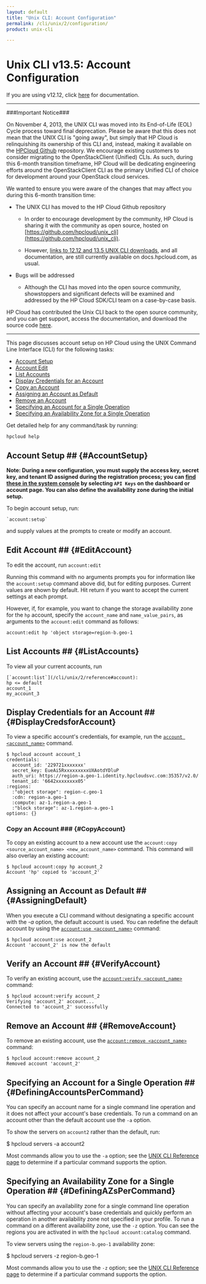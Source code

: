 ```yaml
---
layout: default
title: "Unix CLI: Account Configuration"
permalink: /cli/unix/2/configuration/
product: unix-cli

---
```

# Unix CLI v13.5: Account Configuration

If you are using v12.12, click [here](https://docs.hpcloud.com/cli/unix/configuration) for documentation.
___________________

###Important Notice###

On November 4, 2013, the UNIX CLI was moved into its End-of-Life (EOL) Cycle process toward final deprecation. Please be aware that this does not mean that the UNIX CLI is "going away", but simply that HP Cloud is relinquishing its ownership of this CLI and, instead, making it available on the [HPCloud Github](https://github.com/hpcloud/unix_cli) repository. We encourage existing customers to consider migrating to the OpenStackClient (Unified) CLIs. As such, during this 6-month transition timeframe, HP Cloud will be dedicating engineering efforts around the OpenStackClient CLI as the primary Unified CLI of choice for development around your OpenStack cloud services.

We wanted to ensure you were aware of the changes that may affect you during this 6-month transition time:

+ The UNIX CLI has moved to the HP Cloud Github repository

  + In order to encourage development by the community, HP Cloud is sharing it with the community as open source, hosted on [https://github.com/hpcloud/unix_cli](https://github.com/hpcloud/unix_cli).
 
  + However, [links to 12.12 and 13.5 UNIX CLI downloads](#downloads), and all documentation, are still currently available on docs.hpcloud.com, as usual.

+ Bugs will be addressed

  + Although the CLI has moved into the open source community, showstoppers and significant defects will be examined and addressed by the HP Cloud SDK/CLI team on a case-by-case basis.

HP Cloud has contributed the Unix CLI back to the open source community, and you can get support, access the documentation, and download the source code [here](https://github.com/hpcloud/unix_cli).
_________________________________________

This page discusses account setup on HP Cloud using the UNIX Command Line Interface (CLI) for the following tasks:

* [Account Setup](#AccountSetup)
* [Account Edit](#EditAccount)
* [List Accounts](#ListAccounts)
* [Display Credentials for an Account](#DisplayCredsforAccount)
* [Copy an Account](#CopyAccount)
* [Assigning an Account as Default](#AssigningDefault)
* [Remove an Account](#RemoveAccount)
* [Specifying an Account for a Single Operation](#DefiningAccountsPerCommand)
* [Specifying an Availability Zone for a Single Operation](#DefiningAZsPerCommand)

Get detailed help for any command/task by running: 

   `hpcloud help` <TASK>

## Account Setup ## {#AccountSetup}

**Note: During a new configuration, you must supply the access key, secret key, and tenant ID assigned during the registration process; you can [find these in the system console](https://account.hpcloud.com/account/api_keys) by selecting `API Keys` on the dashboard or account page.  You can also define the availability zone during the initial setup.**

To begin account setup, run:

    `account:setup` 
    
and supply values at the prompts to create or modify an account.



## Edit Account ## {#EditAccount}
To edit the account, run 
      `account:edit` 

Running this command with no arguments prompts you for information like the `account:setup` command above did, but for editing purposes. Current values are shown by default. Hit return if you want to accept the current settings at each prompt.

However, if, for example, you want to change the storage availability zone for the `hp` account, specify the `account_name` and `name_value_pairs`, as arguments to the `account:edit` command as follows: 

   `account:edit hp 'object storage=region-b.geo-1`

## List Accounts ## {#ListAccounts}
To view all your current accounts, run 

    [`account:list`](/cli/unix/2/reference#account):
    hp <= default
    account_1
    my_account_3

## Display Credentials for an Account ## {#DisplayCredsforAccount}
To view a specific account&#039;s credentials, for example, run
the [`account <account_name>`](/cli/unix/2/reference#account) command.

    $ hpcloud account account_1
    credentials:
      account_id: '229721xxxxxxx'
      secret_key: EueAi5RxxxxxxxxxUXAotdYDluP
      auth_uri: https://region-a.geo-1.identity.hpcloudsvc.com:35357/v2.0/
      tenant_id: '6642xxxxxxxx05'
    :regions: 
      :"object storage": region-c.geo-1
      :cdn: region-a.geo-1
      :compute: az-1.region-a.geo-1
      :"block storage": az-1.region-a.geo-1
    options: {}

### Copy an Account ### {#CopyAccount}
To copy an existing account to a new account use the `account:copy <source_account_name> <new_account_name>` command.  This command will also overlay an existing account:

    $ hpcloud account:copy hp account_2 
    Account 'hp' copied to 'account_2'

## Assigning an Account as Default ## {#AssigningDefault}
When you execute a CLI command without designating a specific account with the *-a* option, the default account is used. You can redefine the default account by using the [`account:use <account_name>`](/cli/unix/2/reference#account:use) command:

    $ hpcloud account:use account_2
    Account 'account_2' is now the default

## Verify an Account ## {#VerifyAccount}
To verify an existing account, use the [`account:verify <account_name>`](/cli/unix/2/reference#account:verify) command:

    $ hpcloud account:verify account_2
    Verifying 'account_2' account...
    Connected to 'account_2' successfully

## Remove an Account ## {#RemoveAccount}
To remove an existing account, use the [`account:remove <account_name>`](/cli/unix/2/reference#account:remove) command:

    $ hpcloud account:remove account_2
    Removed account 'account_2'

## Specifying an Account for a Single Operation ## {#DefiningAccountsPerCommand}
You can specify an account name for a single command line operation and it does not affect your account's base credentials. To run a command on an account other than the default account use the `-a` option.

To show the servers on `account2` rather than the default, run:

   $ hpcloud servers -a account2

Most commands allow you to use the `-a` option; see the [UNIX CLI Reference page](/cli/unix/2/reference) to determine if a particular command supports the option.

## Specifying an Availability Zone for a Single Operation ## {#DefiningAZsPerCommand}
You can specify an availability zone for a single command line operation without affecting your account's base credentials and quickly perform an operation in another availability zone not specified in your profile. To run a command on a different availability zone, use the `-z` option.  You can see the regions you are activated in with the `hpcloud account:catalog` command.

To view servers using the `region-b.geo-1` availability zone:

   $ hpcloud servers -z region-b.geo-1
   
Most commands allow you to use the `-z` option; see the [UNIX CLI Reference page](/cli/unix/2/reference) to determine if a particular command supports the option.
